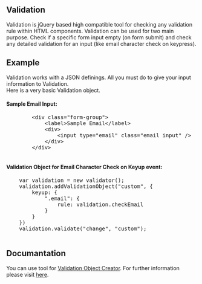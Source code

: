 <h2>Validation</h2>
<p>Validation is jQuery based high compatible tool for checking any validation rule within HTML components. 
Validation can be used for two main purpose. Check if a specific form input empty (on form submit) and 
check any detailed validation for an input (like email character check on keypress).
</p>
<h2>Example</h2>
<p>
Validation works with a JSON definings. All you must do to give your input information to Validation. 
<br/>Here is a very basic Validation object.
<br/><h4>Sample Email Input:</h4>
<div class="highlight highlight-text-html-basic">
  <pre>
    	&lt;div class=&quot;form-group&quot;&gt;&nbsp;
    	&nbsp; &nbsp; &lt;label&gt;Sample Email&lt;/label&gt;&nbsp;
    	&nbsp; &nbsp; &lt;div&gt;&nbsp;
    	&nbsp; &nbsp; &nbsp; &nbsp; &lt;input type=&quot;email&quot; class=&quot;email input&quot; /&gt;&nbsp;
    	&nbsp; &nbsp; &lt;/div&gt;
    	&lt;/div&gt;
	</pre>
</div>
<h4>Validation Object for Email Character Check on Keyup event:</h4>
<div class="highlight highlight-text-html-basic">
  <pre>
    <span>var validation = new validator();&nbsp;</span>
    <span>validation.addValidationObject(&quot;custom&quot;, {&nbsp;</span>
    <span>&nbsp;&nbsp;&nbsp;&nbsp;keyup: {&nbsp;</span>
    <span>&nbsp;&nbsp;&nbsp;&nbsp;&nbsp;&nbsp;&nbsp;&nbsp;&quot;.email&quot;: {&nbsp;</span>
    <span>&nbsp;&nbsp;&nbsp;&nbsp;&nbsp;&nbsp;&nbsp;&nbsp;&nbsp;&nbsp;&nbsp;&nbsp;rule: validation.checkEmail&nbsp;</span>
    <span>&nbsp;&nbsp;&nbsp;&nbsp;&nbsp;&nbsp;&nbsp;&nbsp;}&nbsp;</span>
    <span>&nbsp;&nbsp;&nbsp;&nbsp;}&nbsp;</span>
    <span>})&nbsp;</span>
    <span>validation.validate(&quot;change&quot;, &quot;custom&quot;);</span>
  </pre>
</div>
</p>
<h2>Documantation</h2>
<p>
  You can use tool for <a target="_blank" href="http://ignorethedark.com/validation">Validation Object Creator</a>.
  For further information please visit <a target="_blank" href="http://ignorethedark.com/opensource">here</a>.
</p>
